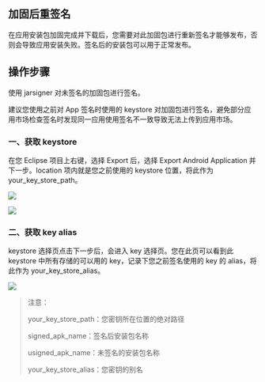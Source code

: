 ## 加固后重签名

在应用安装包加固完成并下载后，您需要对此加固包进行重新签名才能够发布，否则会导致应用安装失败。签名后的安装包可以用于正常发布。

## 操作步骤

使用 jarsigner 对未签名的加固包进行签名。

建议您使用之前对 App 签名时使用的 keystore 对加固包进行签名，避免部分应用市场检查签名时发现同一应用使用签名不一致导致无法上传到应用市场。

### 一、获取 keystore

在您 Eclipse 项目上右键，选择 Export 后，选择 Export Android Application 并下一步。location 项内就是您之前使用的 keystore 位置，将此作为 your_key_store_path。

![](http://imgcache.tce.fsphere.cn/static/qzonestyle.gtimg.cn/qzone/vas/opensns/res/img/0=export_apk-01.png)

![](http://imgcache.tce.fsphere.cn/static/qzonestyle.gtimg.cn/qzone/vas/opensns/res/img/1=key_store_selection-01.png)

### 二、获取 key alias

keystore 选择页点击下一步后，会进入 key 选择页。您在此页可以看到此 keystore 中所有存储的可以用的 key，记录下您之前签名使用的 key 的 alias，将此作为 your_key_store_alias。

![](http://imgcache.tce.fsphere.cn/static/qzonestyle.gtimg.cn/qzone/vas/opensns/res/img/2=key_alias_selection-02.png)


> 注意：
>
> your_key_store_path：您密钥所在位置的绝对路径
>
> signed_apk_name：签名后安装包名称
>
> usigned_apk_name：未签名的安装包名称
>
> your_key_store_alias：您密钥的别名

